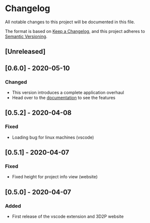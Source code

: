 # Changelog
All notable changes to this project will be documented in this file.

The format is based on [Keep a Changelog](https://keepachangelog.com/en/1.0.0/),
and this project adheres to [Semantic Versioning](https://semver.org/spec/v2.0.0.html).

## [Unreleased]

## [0.6.0] - 2020-05-10
### Changed
- This version introduces a complete application overhaul
- Head over to the [documentation](https://3d2p.net/Documentation) to see the features

## [0.5.2] - 2020-04-08
### Fixed
- Loading bug for linux machines (vscode)

## [0.5.1] - 2020-04-07
### Fixed
- Fixed height for project info view (website) 

## [0.5.0] - 2020-04-07
### Added
- First release of the vscode extension and 3D2P website